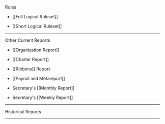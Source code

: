Rules

* [[Full Logical Ruleset]]

* [[Short Logical Ruleset]]

----

Other Current Reports

* [[Organization Report]]

* [[Charter Report]]

* [[Ribbons]] Report

* [[Payroll and Metareport]]

* Secretary's [[Monthly Report]]

* Secretary's [[Weekly Report]]

----

Historical Reports

----